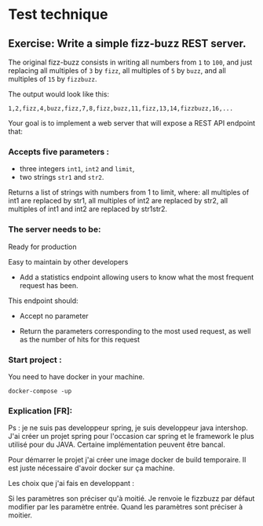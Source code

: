 # Test technique


## Exercise: Write a simple fizz-buzz REST server.

The original fizz-buzz consists in writing all numbers from `1` to `100`, and just replacing all multiples of `3` by `fizz`, all multiples of `5` by `buzz`, and all multiples of `15` by `fizzbuzz`.

The output would look like this: 
```
1,2,fizz,4,buzz,fizz,7,8,fizz,buzz,11,fizz,13,14,fizzbuzz,16,...
```


Your goal is to implement a web server that will expose a REST API endpoint that:

### Accepts five parameters : 
 - three integers `int1`, `int2` and `limit`, 
 - two strings `str1` and `str2`.

Returns a list of strings with numbers from 1 to limit, where: all multiples of int1 are replaced by str1, all multiples of int2 are replaced by str2, all multiples of int1 and int2 are replaced by str1str2.



### The server needs to be:

Ready for production

Easy to maintain by other developers

- Add a statistics endpoint allowing users to know what the most frequent request has been.

This endpoint should:

- Accept no parameter

- Return the parameters corresponding to the most used request, as well as the number of hits for this request


 ### Start project :

You need to have docker in your machine. 

```
docker-compose -up
```

### Explication [FR]: 
Ps : je ne suis pas developpeur spring, je suis developpeur java intershop. J'ai créer un projet spring pour l'occasion car spring et le framework le plus utilisé pour du JAVA. 
Certaine implémentation peuvent être bancal. 

Pour démarrer le projet j'ai créer une image docker de build temporaire. Il est juste nécessaire d'avoir docker sur ça machine. 

Les choix que j'ai fais en developpant : 

Si les paramètres son préciser qu'à moitié. Je renvoie le fizzbuzz par défaut modifier par les paramètre entrée.
Quand les paramètres sont préciser à moitier.